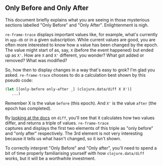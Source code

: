 ## Only Before and Only After 

This document briefly explains what you are seeing in those mysterious sections
labelled "Only Before" and "Only After".  Enlightenment is nigh.

`re-frame-trace` displays important values like, for example, what's
currently in `app-db` or in a given subscription. While current values are good,
you are often more interested to know how a value has been changed by the epoch. 
The value might start of as, say, `X` (before the event happened) but 
ended up as `X'`.  How are `X` and `X'` different, you wonder? 
What got added or removed? What was modified? 

So, how then to display changes in a way that's easy to grok?  I'm glad you asked. 
`re-frame-trace` chooses to do a calculation best shown by this pseudo code:
```clj
(let [[only-before only-after _] (clojure.data/diff X X')]
   ...)
```
Remember X is the value `before` (this epoch). And `X'` is the value `after` (the epoch has completed). 

By [looking at the docs](https://clojuredocs.org/clojure.data/diff) on `diff`, you'll see
that it calculates how two values differ, and returns a triple of values. `re-frame-trace`  
captures and displays the first two elements of this triple as "only before" and "only after" 
respectively. The 3rd element is not very interesting because it tells us what hasn't changed, so it isn't shown.  

To correctly interpret "Only Before" and "Only after", you'll need to spend a bit 
of time properly familiarising yourself with how `clojure.data/diff` works, but
it will be a worthwhile investment. 
